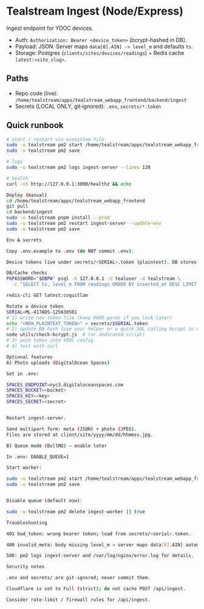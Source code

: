 # Tealstream Ingest (Node/Express)

Ingest endpoint for YDOC devices.
- Auth: `Authorization: Bearer <device_token>` (bcrypt-hashed in DB).
- Payload: JSON. Server maps `data[0].AIN] -> level_m` and defaults `ts`.
- Storage: Postgres (`clients/sites/devices/readings`) + Redis cache `latest:<site_slug>`.

## Paths
- Repo code (live): `/home/tealstream/apps/tealstream_webapp_frontend/backend/ingest`
- Secrets (LOCAL ONLY, git‑ignored): `.env`, `secrets/*.token`

## Quick runbook
```bash
# start / restart via ecosystem file
sudo -u tealstream pm2 start /home/tealstream/apps/tealstream_webapp_frontend/backend/ingest/ecosystem.config.js --only ingest-server --update-env
sudo -u tealstream pm2 save

# logs
sudo -u tealstream pm2 logs ingest-server --lines 120

# health
curl -sS http://127.0.0.1:3000/healthz && echo

Deploy (manual)
cd /home/tealstream/apps/tealstream_webapp_frontend
git pull
cd backend/ingest
sudo -u tealstream pnpm install --prod
sudo -u tealstream pm2 restart ingest-server --update-env
sudo -u tealstream pm2 save

Env & secrets

Copy .env.example to .env (do NOT commit .env).

Device tokens live under secrets/<SERIAL>.token (plaintext). DB stores bcrypt hashes.

DB/Cache checks
PGPASSWORD="$DBPW" psql -h 127.0.0.1 -U tealuser -d tealstream \
  -c "SELECT ts, level_m FROM readings ORDER BY inserted_at DESC LIMIT 5;"

redis-cli GET latest:coquitlam

Rotate a device token
SERIAL=ML-417ADS-125638581
# 1) write new token file (keep 0600 perms if you lock later)
echo "<NEW_PLAINTEXT_TOKEN>" > secrets/$SERIAL.token
# 2) update DB hash (use your helper or a quick SQL calling bcrypt in app script)
node utils/check-bcrypt.js  # (or dedicated script)
# 3) push token into YDOC config
# 4) test with curl

Optional features
A) Photo uploads (DigitalOcean Spaces)

Set in .env:

SPACES_ENDPOINT=nyc3.digitaloceanspaces.com
SPACES_BUCKET=<bucket>
SPACES_KEY=<key>
SPACES_SECRET=<secret>


Restart ingest-server.

Send multipart form: meta (JSON) + photo (JPEG).
Files are stored at client/site/yyyy/mm/dd/hhmmss.jpg.

B) Queue mode (BullMQ) — enable later

In .env: ENABLE_QUEUE=1

Start worker:

sudo -u tealstream pm2 start /home/tealstream/apps/tealstream_webapp_frontend/backend/ingest/ecosystem.config.js --only ingest-worker --update-env
sudo -u tealstream pm2 save


Disable queue (default now):

sudo -u tealstream pm2 delete ingest-worker || true

Troubleshooting

401 bad_token: wrong bearer token; load from secrets/<serial>.token.

400 invalid_meta: body missing level_m → server maps data[0].AIN] automatically; check logs for invalid_meta with rawMeta.

500: pm2 logs ingest-server and /var/log/nginx/error.log for details.

Security notes

.env and secrets/ are git‑ignored; never commit them.

Cloudflare is set to Full (strict); do not cache POST /api/ingest.

Consider rate‑limit / firewall rules for /api/ingest.